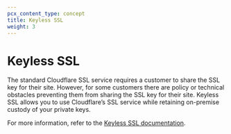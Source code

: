 ```yaml
---
pcx_content_type: concept
title: Keyless SSL
weight: 3
---
```


# Keyless SSL

The standard Cloudflare SSL service requires a customer to share the SSL key for their site. However, for some customers there are policy or technical obstacles preventing them from sharing the SSL key for their site. Keyless SSL allows you to use Cloudflare’s SSL service while retaining on-premise custody of your private keys.

For more information, refer to the [Keyless SSL documentation](/ssl/keyless-ssl/).